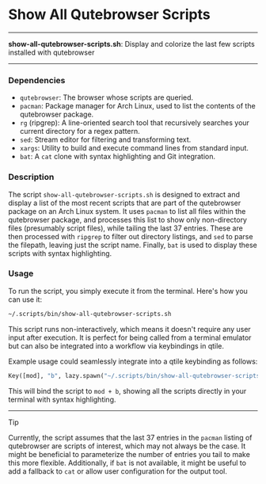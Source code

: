 # Show All Qutebrowser Scripts

---

**show-all-qutebrowser-scripts.sh**: Display and colorize the last few scripts installed with qutebrowser

---

### Dependencies

- `qutebrowser`: The browser whose scripts are queried.
- `pacman`: Package manager for Arch Linux, used to list the contents of the qutebrowser package.
- `rg` (ripgrep): A line-oriented search tool that recursively searches your current directory for a regex pattern.
- `sed`: Stream editor for filtering and transforming text.
- `xargs`: Utility to build and execute command lines from standard input.
- `bat`: A `cat` clone with syntax highlighting and Git integration.

### Description

The script `show-all-qutebrowser-scripts.sh` is designed to extract and display a list of the most recent scripts that are part of the qutebrowser package on an Arch Linux system. It uses `pacman` to list all files within the qutebrowser package, and processes this list to show only non-directory files (presumably script files), while tailing the last 37 entries. These are then processed with `ripgrep` to filter out directory listings, and `sed` to parse the filepath, leaving just the script name. Finally, `bat` is used to display these scripts with syntax highlighting.

### Usage

To run the script, you simply execute it from the terminal. Here's how you can use it:

```bash
~/.scripts/bin/show-all-qutebrowser-scripts.sh
```

This script runs non-interactively, which means it doesn't require any user input after execution. It is perfect for being called from a terminal emulator but can also be integrated into a workflow via keybindings in qtile.

Example usage could seamlessly integrate into a qtile keybinding as follows:

```python
Key([mod], "b", lazy.spawn("~/.scripts/bin/show-all-qutebrowser-scripts.sh")),
```

This will bind the script to `mod + b`, showing all the scripts directly in your terminal with syntax highlighting.

---

> [!TIP]
> Currently, the script assumes that the last 37 entries in the `pacman` listing of qutebrowser are scripts of interest, which may not always be the case. It might be beneficial to parameterize the number of entries you tail to make this more flexible. Additionally, if `bat` is not available, it might be useful to add a fallback to `cat` or allow user configuration for the output tool.